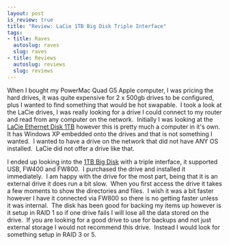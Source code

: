 ```yaml
--- 
layout: post
is_review: true
title: "Review: LaCie 1TB Big Disk Triple Interface"
tags: 
- title: Raves
  autoslug: raves
  slug: raves
- title: Reviews
  autoslug: reviews
  slug: reviews
---
```


When I bought my PowerMac Quad G5 Apple computer, I was pricing the hard drives, it was quite expensive for 2 x 500gb drives to be configured, plus I wanted to find something that would be hot swapable.  I took a look at the LaCie drives, I was really looking for a drive I could connect to my router and read from any computer on the network.  Initially I was looking at the [LaCie Ethernet Disk 1TB](http://www.lacie.com/products/product.htm?pid=10645 "LaCie Ethernet Disk 1TB") however this is pretty much a computer in it's own.  It has Windows XP embedded onto the drives and that is not something I wanted.  I wanted to have a drive on the network that did not have ANY OS installed.  LaCie did not offer a drive like that.

I ended up looking into the [1TB Big Disk](http://www.lacie.com/products/product.htm?pid=10128 "LaCie 1TB Big Disk") with a triple interface, it supported USB, FW400 and FW800.  I purchased the drive and installed it immediately.  I am happy with the drive for the most part, being that it is an external drive it does run a bit slow.  When you first access the drive it takes a few moments to show the directories and files.  I wish it was a bit faster however I have it connected via FW800 so there is no getting faster unless it was internal.  The disk has been good for backing my items up however is it setup in RAID 1 so if one drive fails I will lose all the data stored on the drive.  If you are looking for a good drive to use for backups and not just external storage I would not recommend this drive.  Instead I would look for something setup in RAID 3 or 5.
